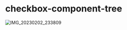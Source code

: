 # checkbox-component-tree
![IMG_20230202_233809](https://user-images.githubusercontent.com/112754520/216410675-e97c8f5c-c9bb-40b3-be2f-e1f68daf5715.jpg)
